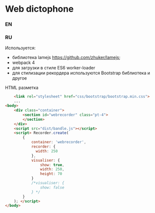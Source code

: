 # Web dictophone

### EN

### RU

Используется:
 - библиотека lamejs https://github.com/zhuker/lamejs;
 - webpack 4
 - для загрузки в стиле ES6 worker-loader
 - для стилизации рекордера используются Bootstrap библиотека
 и другое


HTML разметка
```html
    <link rel="stylesheet" href="css/bootstrap/bootstrap.min.css">
    ...
<body>
    <div class="container">
        <section id="webrecorder" class="pt-4">
        </section>
    </div>
    <script src="dist/bandle.js"></script>
    <script> Recorder.create(
        {
            container: 'webrecorder',
            recorder: {
              width: 250
            },
            visualiser: {
                show: true,
                width: 250,
                height: 70
            }
            /*visualiser: {
                show: false
            } */
        }
    ); </script>
</body>
```
